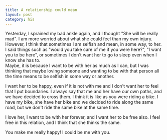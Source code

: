 ```yaml
---
title: A relationship could mean
layout: post
category: his
---
```


Yesterday, I sprained my bad ankle again, and I thought "She will be really mad". I am more worried about what she could feel than my own injury. However, I think that sometimes I am selfish and mean, in some way, to her. I said things such as "would you take care of me if you were here?", "I want you to be here", or sometimes I don't want her to go to sleep even when I know she has to.  
Maybe, it is because I want to be with her as much as I can, but I was thinking that maybe loving someone and wanting to be with that person all the time means to be selfish in some way or another.

I want her to be happy, even if it is not with me and I don't want her to feel that I put boundaries. I always say that me and her have our own paths, and we have decided to cross them. I think it is like as you were riding a bike. I have my bike, she have her bike and we decided to ride along the same road, but we don't ride the same bike at the same time. 

I love her, I want to be with her forever, and I want her to be free also. I feel free in this relation, and I think that she thinks the same. 

You make me really happy! I could be me with you. 
